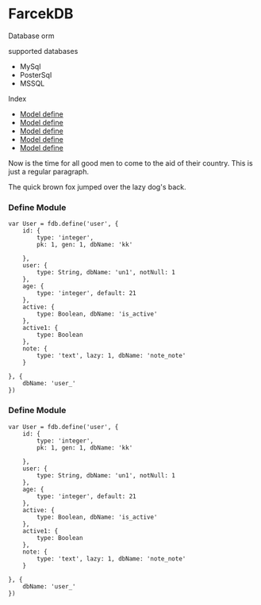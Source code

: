FarcekDB
====================
Database orm

supported databases

- MySql
- PosterSql
- MSSQL

Index

- [Model define](#model-define)
- [Model define](#model-define1)
- [Model define](#model-define)
- [Model define](#model-define)
- [Model define](#model-define)

Now is the time for all good men to come to
the aid of their country. This is just a
regular paragraph.

The quick brown fox jumped over the lazy
dog's back.

### <a name="model-define"><a> Define Module

    var User = fdb.define('user', {
        id: {
            type: 'integer',
            pk: 1, gen: 1, dbName: 'kk'

        },
        user: {
            type: String, dbName: 'un1', notNull: 1
        },
        age: {
            type: 'integer', default: 21
        },
        active: {
            type: Boolean, dbName: 'is_active'
        },
        active1: {
            type: Boolean
        },
        note: {
            type: 'text', lazy: 1, dbName: 'note_note'
        }

    }, {
        dbName: 'user_'
    })


### <a name="model-define1"><a> Define Module

    var User = fdb.define('user', {
        id: {
            type: 'integer',
            pk: 1, gen: 1, dbName: 'kk'

        },
        user: {
            type: String, dbName: 'un1', notNull: 1
        },
        age: {
            type: 'integer', default: 21
        },
        active: {
            type: Boolean, dbName: 'is_active'
        },
        active1: {
            type: Boolean
        },
        note: {
            type: 'text', lazy: 1, dbName: 'note_note'
        }

    }, {
        dbName: 'user_'
    })
